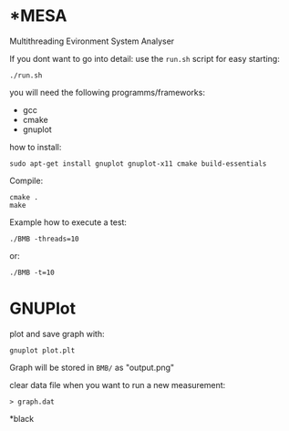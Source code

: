 # *MESA
Multithreading Evironment System Analyser

If you dont want to go into detail: use the `run.sh` script for easy starting:

	./run.sh

you will need the following programms/frameworks:
* gcc
* cmake
* gnuplot

how to install:

	sudo apt-get install gnuplot gnuplot-x11 cmake build-essentials

Compile:

	cmake .
	make

Example how to execute a test: 

	./BMB -threads=10

or:

	./BMB -t=10


# GNUPlot

plot and save graph with:

	gnuplot plot.plt

Graph will be stored in `BMB/` as "output.png"

clear data file when you want to run a new measurement:

	> graph.dat



*black
